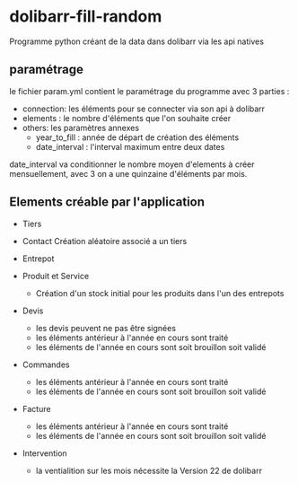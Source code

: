 # dolibarr-fill-random
Programme python créant de la data dans dolibarr via les api natives


## paramétrage 
le fichier param.yml contient le paramétrage du programme avec 3 parties :
- connection: les éléments pour se connecter via son api à dolibarr
- elements : le nombre d'éléments que l'on souhaite créer
- others: les paramètres annexes
  - year_to_fill : année de départ de création des éléments
  - date_interval : l'interval maximum entre deux dates

date_interval va conditionner le nombre moyen d'elements à créer mensuellement, avec 3 on a une quinzaine d'éléments par mois.

## Elements créable par l'application

- Tiers
- Contact 
    Création aléatoire associé a un tiers

- Entrepot
- Produit et Service
    - Création d'un stock initial pour les produits dans l'un des entrepots

- Devis
    - les devis peuvent ne pas être signées
    - les éléments antérieur à l'année en cours sont traité
    - les éléments de l'année en cours sont soit brouillon soit validé
- Commandes
    - les éléments antérieur à l'année en cours sont traité
    - les éléments de l'année en cours sont soit brouillon soit validé
- Facture
    - les éléments antérieur à l'année en cours sont traité
    - les éléments de l'année en cours sont soit brouillon soit validé

- Intervention
    - la ventialition sur les mois nécessite la Version 22 de dolibarr